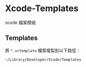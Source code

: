 # Xcode-Templates
xcode 檔案模組

## Templates
將 `*.xctemplate` 檔案複製到以下路徑：
```
~/Library/Developer/Xcode/Templates
```
